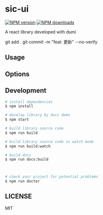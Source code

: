 # sic-ui

[![NPM version](https://img.shields.io/npm/v/sic-ui.svg?style=flat)](https://npmjs.org/package/sic-ui)
[![NPM downloads](http://img.shields.io/npm/dm/sic-ui.svg?style=flat)](https://npmjs.org/package/sic-ui)

A react library developed with dumi

git add .
git commit -m "feat: 更新" --no-verify

## Usage

## Options

## Development

```bash
# install dependencies
$ npm install

# develop library by docs demo
$ npm start

# build library source code
$ npm run build

# build library source code in watch mode
$ npm run build:watch

# build docs
$ npm run docs:build



# check your project for potential problems
$ npm run doctor
```

## LICENSE

MIT
